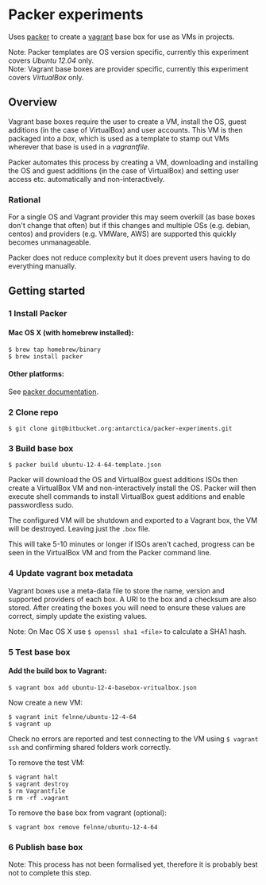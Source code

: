 # Packer experiments

Uses [packer](http://www.packer.io/) to create a [vagrant](http://www.vagrantup.com) base box for use as VMs in projects.

Note: Packer templates are OS version specific, currently this experiment covers *Ubuntu 12.04* only.  
Note: Vagrant base boxes are provider specific, currently this experiment covers *VirtualBox* only.

## Overview

Vagrant base boxes require the user to create a VM, install the OS, guest additions (in the case of VirtualBox) and user accounts. This VM is then packaged into a *box*, which is used as a template to stamp out VMs wherever that base is used in a *vagrantfile*.

Packer automates this process by creating a VM, downloading and installing the OS and guest additions (in the case of VirtualBox) and setting user access etc. automatically and non-interactively.

### Rational 

For a single OS and Vagrant provider this may seem overkill (as base boxes don't change that often) but if this changes and multiple OSs (e.g. debian, centos) and providers (e.g. VMWare, AWS) are supported this quickly becomes unmanageable.

Packer does not reduce complexity but it does prevent users having to do everything manually.

## Getting started

### 1 Install Packer

#### Mac OS X (with homebrew installed):

    $ brew tap homebrew/binary
    $ brew install packer
    
#### Other platforms:

See [packer documentation](http://www.packer.io/docs/installation.html).

### 2 Clone repo

    $ git clone git@bitbucket.org:antarctica/packer-experiments.git

### 3 Build base box

    $ packer build ubuntu-12-4-64-template.json
    
Packer will download the OS and VirtualBox guest additions ISOs then create a VirtualBox VM and non-interactively install the OS. Packer will then execute shell commands to install VirtualBox guest additions and enable passwordless sudo.

The configured VM will be shutdown and exported to a Vagrant box, the VM will be destroyed. Leaving just the `.box` file.

This will take 5-10 minutes or longer if ISOs aren't cached, progress can be seen in the VirtualBox VM and from the Packer command line.

### 4 Update vagrant box metadata

Vagrant boxes use a meta-data file to store the name, version and supported providers of each box. A URI to the box and a checksum are also stored. After creating the boxes you will need to ensure these values are correct, simply update the existing values.

Note: On Mac OS X use `$ openssl sha1 <file>` to calculate a SHA1 hash.

### 5 Test base box

#### Add the build box to Vagrant:

    $ vagrant box add ubuntu-12-4-basebox-vritualbox.json

Now create a new VM:

    $ vagrant init felnne/ubuntu-12-4-64
    $ vagrant up

Check no errors are reported and test connecting to the VM using `$ vagrant ssh` and confirming shared folders work correctly.

To remove the test VM:

    $ vagrant halt
    $ vagrant destroy
    $ rm Vagrantfile
    $ rm -rf .vagrant
    
To remove the base box from vagrant (optional):

    $ vagrant box remove felnne/ubuntu-12-4-64
    
### 6 Publish base box

Note: This process has not been formalised yet, therefore it is probably best not to complete this step.